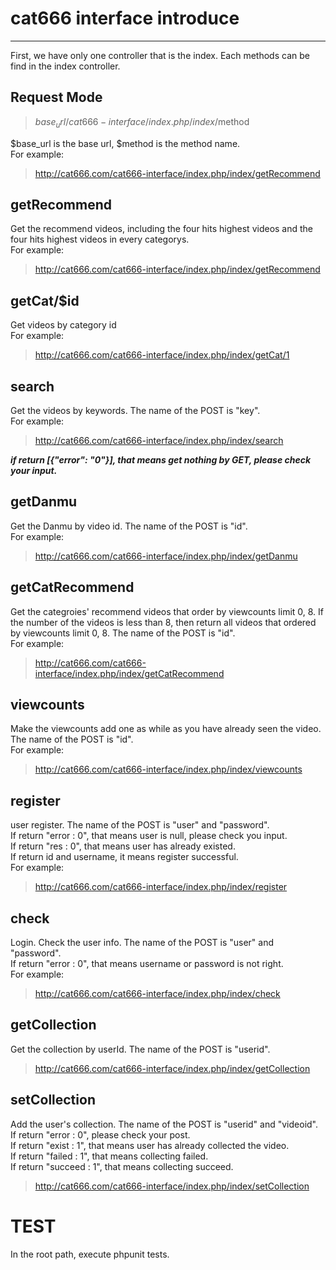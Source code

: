 # cat666 interface introduce
-----
First, we have only one controller that is the index. Each methods can be find in the index controller.

## Request Mode
> $base_url/cat666-interface/index.php/index/$method

$base_url is the base url, $method is the method name.   
For example:
> http://cat666.com/cat666-interface/index.php/index/getRecommend

## getRecommend
Get the recommend videos, including the four hits highest videos and the four hits highest videos in every categorys.  
For example:
> http://cat666.com/cat666-interface/index.php/index/getRecommend

## getCat/$id
Get videos by category id  
For example:
> http://cat666.com/cat666-interface/index.php/index/getCat/1

## search
Get the videos by keywords. The name of the POST is "key".  
For example:
> http://cat666.com/cat666-interface/index.php/index/search

***if return [{"error": "0"}], that means get nothing by GET, please check your input.***

## getDanmu
Get the Danmu by video id. The name of the POST is "id".  
For example:
> http://cat666.com/cat666-interface/index.php/index/getDanmu  
  
## getCatRecommend
Get the categroies' recommend videos that order by viewcounts limit 0, 8. If the number of the videos is less than 8, then return all videos that ordered by viewcounts limit 0, 8. The name of the POST is "id".  
For example:
> http://cat666.com/cat666-interface/index.php/index/getCatRecommend  

## viewcounts
Make the viewcounts add one as while as you have already seen the video. The name of the POST is "id".    
For example:
> http://cat666.com/cat666-interface/index.php/index/viewcounts  

## register
user register. The name of the POST is "user" and "password".  
If return "error : 0", that means user is null, please check you input.  
If return "res : 0", that means user has already existed.  
If return id and username, it means register successful.  
For example:
> http://cat666.com/cat666-interface/index.php/index/register

## check
Login. Check the user info. The name of the POST is "user" and "password".   
If return "error : 0", that means username or password is not right.  
For example:
> http://cat666.com/cat666-interface/index.php/index/check

## getCollection  
Get the collection by userId. The name of the POST is "userid".   
> http://cat666.com/cat666-interface/index.php/index/getCollection    

## setCollection  
Add the user's collection. The name of the POST is "userid" and "videoid".  
If return "error : 0", please check your post.   
If return "exist : 1", that means user has already collected the video.   
If return "failed : 1", that means collecting failed.    
If return "succeed : 1", that means collecting succeed.  
> http://cat666.com/cat666-interface/index.php/index/setCollection      


# TEST
In the root path, execute phpunit tests.